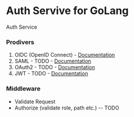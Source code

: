 # Auth Servive for GoLang
Auth Service

### Prodivers
1. OIDC (OpenID Connect) - [Documentation](./provider/oidc/README.md)
2. SAML - TODO - [Documentation](./provider/saml/README.md)
3. OAuth2 - TODO - [Documentation](./provider/oauth2/README.md)
4. JWT - TODO - [Documentation](./provider/jwt/README.md)

### Middleware
- Validate Request
- Authorize (validate role, path etc.) -- TODO
